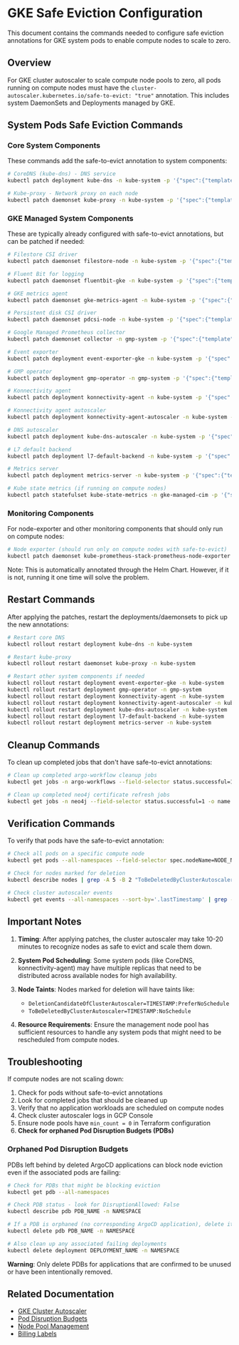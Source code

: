 # GKE Safe Eviction Configuration

This document contains the commands needed to configure safe eviction annotations for GKE system pods to enable compute nodes to scale to zero.

## Overview

For GKE cluster autoscaler to scale compute node pools to zero, all pods running on compute nodes must have the `cluster-autoscaler.kubernetes.io/safe-to-evict: "true"` annotation. This includes system DaemonSets and Deployments managed by GKE.

## System Pods Safe Eviction Commands

### Core System Components

These commands add the safe-to-evict annotation to system components:

```bash
# CoreDNS (kube-dns) - DNS service
kubectl patch deployment kube-dns -n kube-system -p '{"spec":{"template":{"metadata":{"annotations":{"cluster-autoscaler.kubernetes.io/safe-to-evict":"true"}}}}}'

# Kube-proxy - Network proxy on each node
kubectl patch daemonset kube-proxy -n kube-system -p '{"spec":{"template":{"metadata":{"annotations":{"cluster-autoscaler.kubernetes.io/safe-to-evict":"true"}}}}}'
```

### GKE Managed System Components

These are typically already configured with safe-to-evict annotations, but can be patched if needed:

```bash
# Filestore CSI driver
kubectl patch daemonset filestore-node -n kube-system -p '{"spec":{"template":{"metadata":{"annotations":{"cluster-autoscaler.kubernetes.io/safe-to-evict":"true"}}}}}'

# Fluent Bit for logging
kubectl patch daemonset fluentbit-gke -n kube-system -p '{"spec":{"template":{"metadata":{"annotations":{"cluster-autoscaler.kubernetes.io/safe-to-evict":"true"}}}}}'

# GKE metrics agent
kubectl patch daemonset gke-metrics-agent -n kube-system -p '{"spec":{"template":{"metadata":{"annotations":{"cluster-autoscaler.kubernetes.io/safe-to-evict":"true"}}}}}'

# Persistent disk CSI driver
kubectl patch daemonset pdcsi-node -n kube-system -p '{"spec":{"template":{"metadata":{"annotations":{"cluster-autoscaler.kubernetes.io/safe-to-evict":"true"}}}}}'

# Google Managed Prometheus collector
kubectl patch daemonset collector -n gmp-system -p '{"spec":{"template":{"metadata":{"annotations":{"cluster-autoscaler.kubernetes.io/safe-to-evict":"true"}}}}}'

# Event exporter
kubectl patch deployment event-exporter-gke -n kube-system -p '{"spec":{"template":{"metadata":{"annotations":{"cluster-autoscaler.kubernetes.io/safe-to-evict":"true"}}}}}'

# GMP operator
kubectl patch deployment gmp-operator -n gmp-system -p '{"spec":{"template":{"metadata":{"annotations":{"cluster-autoscaler.kubernetes.io/safe-to-evict":"true"}}}}}'

# Konnectivity agent
kubectl patch deployment konnectivity-agent -n kube-system -p '{"spec":{"template":{"metadata":{"annotations":{"cluster-autoscaler.kubernetes.io/safe-to-evict":"true"}}}}}'

# Konnectivity agent autoscaler
kubectl patch deployment konnectivity-agent-autoscaler -n kube-system -p '{"spec":{"template":{"metadata":{"annotations":{"cluster-autoscaler.kubernetes.io/safe-to-evict":"true"}}}}}'

# DNS autoscaler
kubectl patch deployment kube-dns-autoscaler -n kube-system -p '{"spec":{"template":{"metadata":{"annotations":{"cluster-autoscaler.kubernetes.io/safe-to-evict":"true"}}}}}'

# L7 default backend
kubectl patch deployment l7-default-backend -n kube-system -p '{"spec":{"template":{"metadata":{"annotations":{"cluster-autoscaler.kubernetes.io/safe-to-evict":"true"}}}}}'

# Metrics server
kubectl patch deployment metrics-server -n kube-system -p '{"spec":{"template":{"metadata":{"annotations":{"cluster-autoscaler.kubernetes.io/safe-to-evict":"true"}}}}}'

# Kube state metrics (if running on compute nodes)
kubectl patch statefulset kube-state-metrics -n gke-managed-cim -p '{"spec":{"template":{"metadata":{"annotations":{"cluster-autoscaler.kubernetes.io/safe-to-evict":"true"}}}}}'
```

### Monitoring Components

For node-exporter and other monitoring components that should only run on compute nodes:

```bash
# Node exporter (should run only on compute nodes with safe-to-evict)
kubectl patch daemonset kube-prometheus-stack-prometheus-node-exporter -n observability -p '{"spec":{"template":{"metadata":{"annotations":{"cluster-autoscaler.kubernetes.io/safe-to-evict":"true"}}}}}'
```

Note: This is automatically annotated through the Helm Chart. However, if it is not, running it one time will solve the problem.

## Restart Commands

After applying the patches, restart the deployments/daemonsets to pick up the new annotations:

```bash
# Restart core DNS
kubectl rollout restart deployment kube-dns -n kube-system

# Restart kube-proxy
kubectl rollout restart daemonset kube-proxy -n kube-system

# Restart other system components if needed
kubectl rollout restart deployment event-exporter-gke -n kube-system
kubectl rollout restart deployment gmp-operator -n gmp-system
kubectl rollout restart deployment konnectivity-agent -n kube-system
kubectl rollout restart deployment konnectivity-agent-autoscaler -n kube-system
kubectl rollout restart deployment kube-dns-autoscaler -n kube-system
kubectl rollout restart deployment l7-default-backend -n kube-system
kubectl rollout restart deployment metrics-server -n kube-system
```

## Cleanup Commands

To clean up completed jobs that don't have safe-to-evict annotations:

```bash
# Clean up completed argo-workflow cleanup jobs
kubectl get jobs -n argo-workflows --field-selector status.successful=1 -o name | xargs kubectl delete -n argo-workflows

# Clean up completed neo4j certificate refresh jobs
kubectl get jobs -n neo4j --field-selector status.successful=1 -o name | xargs kubectl delete -n neo4j
```

## Verification Commands

To verify that pods have the safe-to-evict annotation:

```bash
# Check all pods on a specific compute node
kubectl get pods --all-namespaces --field-selector spec.nodeName=NODE_NAME -o jsonpath='{range .items[*]}{.metadata.namespace}{"\t"}{.metadata.name}{"\t"}{.metadata.annotations.cluster-autoscaler\.kubernetes\.io/safe-to-evict}{"\n"}{end}' | column -t

# Check for nodes marked for deletion
kubectl describe nodes | grep -A 5 -B 2 "ToBeDeletedByClusterAutoscaler\|DeletionCandidateOfClusterAutoscaler"

# Check cluster autoscaler events
kubectl get events --all-namespaces --sort-by='.lastTimestamp' | grep -i "scale\|delete\|autoscaler"
```

## Important Notes

1. **Timing**: After applying patches, the cluster autoscaler may take 10-20 minutes to recognize nodes as safe to evict and scale them down.

2. **System Pod Scheduling**: Some system pods (like CoreDNS, konnectivity-agent) may have multiple replicas that need to be distributed across available nodes for high availability.

3. **Node Taints**: Nodes marked for deletion will have taints like:
   - `DeletionCandidateOfClusterAutoscaler=TIMESTAMP:PreferNoSchedule`
   - `ToBeDeletedByClusterAutoscaler=TIMESTAMP:NoSchedule`

4. **Resource Requirements**: Ensure the management node pool has sufficient resources to handle any system pods that might need to be rescheduled from compute nodes.

## Troubleshooting

If compute nodes are not scaling down:

1. Check for pods without safe-to-evict annotations
2. Look for completed jobs that should be cleaned up
3. Verify that no application workloads are scheduled on compute nodes
4. Check cluster autoscaler logs in GCP Console
5. Ensure node pools have `min_count = 0` in Terraform configuration
6. **Check for orphaned Pod Disruption Budgets (PDBs)**

### Orphaned Pod Disruption Budgets

PDBs left behind by deleted ArgoCD applications can block node eviction even if the associated pods are failing:

```bash
# Check for PDBs that might be blocking eviction
kubectl get pdb --all-namespaces

# Check PDB status - look for DisruptionAllowed: False
kubectl describe pdb PDB_NAME -n NAMESPACE

# If a PDB is orphaned (no corresponding ArgoCD application), delete it
kubectl delete pdb PDB_NAME -n NAMESPACE

# Also clean up any associated failing deployments
kubectl delete deployment DEPLOYMENT_NAME -n NAMESPACE
```

**Warning**: Only delete PDBs for applications that are confirmed to be unused or have been intentionally removed.

## Related Documentation

- [GKE Cluster Autoscaler](https://cloud.google.com/kubernetes-engine/docs/concepts/cluster-autoscaler)
- [Pod Disruption Budgets](https://kubernetes.io/docs/concepts/workloads/pods/disruptions/)
- [Node Pool Management](./node-pool-management.md)
- [Billing Labels](./billing-labels.md)
